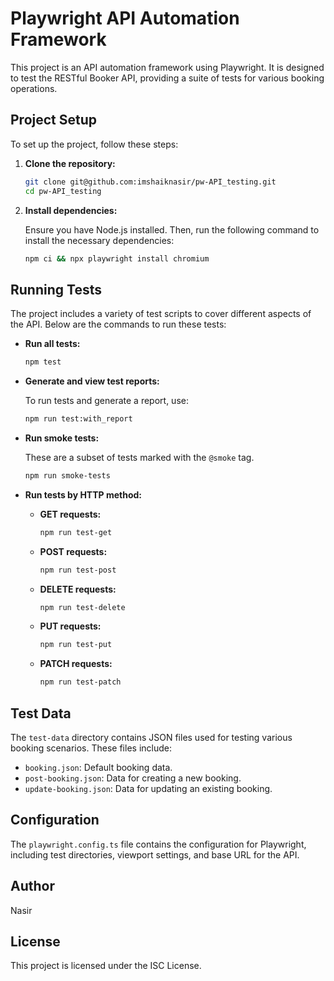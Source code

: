 # Playwright API Automation Framework

This project is an API automation framework using Playwright. It is designed to test the RESTful Booker API, providing a suite of tests for various booking operations.

## Project Setup

To set up the project, follow these steps:

1. **Clone the repository:**

   ```bash
   git clone git@github.com:imshaiknasir/pw-API_testing.git
   cd pw-API_testing
   ```

2. **Install dependencies:**

   Ensure you have Node.js installed. Then, run the following command to install the necessary dependencies:

   ```bash
   npm ci && npx playwright install chromium
   ```

## Running Tests

The project includes a variety of test scripts to cover different aspects of the API. Below are the commands to run these tests:

- **Run all tests:**

  ```bash
  npm test
  ```

- **Generate and view test reports:**

  To run tests and generate a report, use:

  ```bash
  npm run test:with_report
  ```

- **Run smoke tests:**

  These are a subset of tests marked with the `@smoke` tag.

  ```bash
  npm run smoke-tests
  ```

- **Run tests by HTTP method:**

  - **GET requests:**

    ```bash
    npm run test-get
    ```

  - **POST requests:**

    ```bash
    npm run test-post
    ```

  - **DELETE requests:**

    ```bash
    npm run test-delete
    ```

  - **PUT requests:**

    ```bash
    npm run test-put
    ```

  - **PATCH requests:**

    ```bash
    npm run test-patch
    ```

## Test Data

The `test-data` directory contains JSON files used for testing various booking scenarios. These files include:

- `booking.json`: Default booking data.
- `post-booking.json`: Data for creating a new booking.
- `update-booking.json`: Data for updating an existing booking.

## Configuration

The `playwright.config.ts` file contains the configuration for Playwright, including test directories, viewport settings, and base URL for the API.

## Author

Nasir

## License

This project is licensed under the ISC License.
